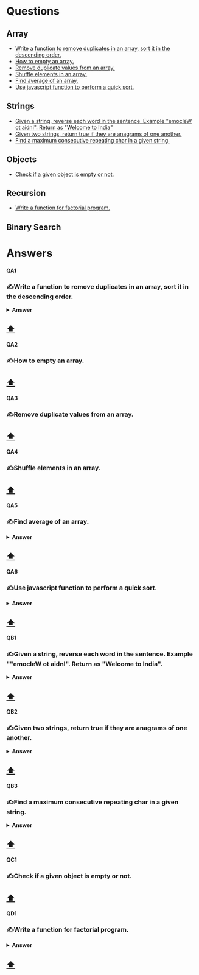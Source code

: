 # Questions
## Array
- [Write a function to remove duplicates in an array, sort it in the descending order.](#QA1)
- [How to empty an array.](#QA2)
- [Remove duplicate values from an array.](#QA3)
- [Shuffle elements in an array.](#QA4)
- [Find average of an array.](#QA5)
- [Use javascript function to perform a quick sort.](#QA6)

## Strings
- [Given a string, reverse each word in the sentence. Example "emocleW ot aidnI". Return as "Welcome to India"](#QB1)
- [Given two strings, return true if they are anagrams of one another.](#QB2)
- [Find a maximum consecutive repeating char in a given string.](#QB3)

## Objects
- [Check if a given object is empty or not.](#QC1)

## Recursion
- [Write a function for factorial program.](#QD1)

## Binary Search

# Answers
#### QA1 
### ✍Write a function to remove duplicates in an array, sort it in the descending order.
<details><summary><b>Answer</b></summary>

```js
const arr = [5, 2, 7, 5, 8, 4, 7, 2];
let output = [];
for (i = 0; i < arr.length; i++) {
   if(output.indexOf(arr[i]) == -1) {
       output.push(arr[i]);
   }
}
console.log(output.sort((a, b) => { return b-a }));
```
</details>

**[⬆](#Questions)**
---
#### QA2
### ✍How to empty an array.

**[⬆](#Questions)**
---
#### QA3
### ✍Remove duplicate values from an array.

**[⬆](#Questions)**
---
#### QA4
### ✍Shuffle elements in an array.

**[⬆](#Questions)**
---
#### QA5
### ✍Find average of an array.
<details><summary><b>Answer</b></summary>

```js
const numbers = [1, 2, 3, 4, 5];

const getAverage = (array) => (array.reduce((total, current) => {
	return total + current;
}, 0)) / array.length;

console.log(getAverage(numbers)); // 3
```
</details>

**[⬆](#Questions)**
---
#### QA6
### ✍Use javascript function to perform a quick sort.
<details><summary><b>Answer</b></summary>

```js
function quickSort(arr) {
    if (arr.length <= 1) return arr;

    const newArr = arr.slice();
    let pivot = newArr[0];
    const left = [];
    const right = [];

    // start from index 1 as we're taking the first element as pivot
    for (let i = 1; i < newArr.length; i++) {
        newArr[i] < pivot ? left.push(newArr[i]) : right.push(newArr[i]);
    }

    return [...quickSort(left), pivot, ...quickSort(right)];
}

const numbers = [5, 3, 7, 6, 2, 9];
console.log(quickSort(numbers)); // [2, 3, 5, 6, 7, 9]
```
</details>

**[⬆](#Questions)**
---
#### QB1
### ✍Given a string, reverse each word in the sentence. Example ""emocleW ot aidnI". Return as "Welcome to India".
<details><summary><b>Answer</b></summary>

```js
let str = "emocleW ot aidnI";

let arr = str.split(' ');

let result = arr.map((item) => {
	return item.split('').reverse().join('');
});

console.log(result.join(' ')); // "Welcome to India"
```
</details>

**[⬆](#Questions)**
---
#### QB2
### ✍Given two strings, return true if they are anagrams of one another. 
<details><summary><b>Answer</b></summary>

```js
let strA = "monk";
let strB = "kmon";

function checkString(str) {
	return str.replace(/[^\w]/g).toLowerCase().split('').sort().join();
}

function isAnagram(strA, strB) {
	return checkString(strA) === checkString(strB);
}

console.log(isAnagram(strA, strB)); // true
```
</details>

**[⬆](#Questions)**
---
#### QB3
### ✍Find a maximum consecutive repeating char in a given string.
<details><summary><b>Answer</b></summary>

```js
/* Find occurance of each letter */
let str = "emocleW ot aidnI";

let replacedStr = str.replaceAll(' ', '');

// Method 1 - Using for loop
/* const resultObj = {};
let char, count;

for(let i = 0; i < replacedStr.length; i++) {
  char = replacedStr.charAt(i);

  resultObj[char] = count ? count + 1 : 1; 
} */

// Method 2 - Using reduce()
let result = [...replacedStr].reduce((total, curr) => {
	total[curr] = total[curr] ? total[curr] + 1 : 1;
    return total;
}, {});

console.log(result);
// {
//   a: 1,
//   c: 1,
//   d: 1,
//   e: 2,
//   i: 1,
//   I: 1,
//   l: 1,
//   m: 1,
//   n: 1,
//   o: 2,
//   t: 1,
//   W: 1
// }
```
</details>

**[⬆](#Questions)**
---
#### QC1
### ✍Check if a given object is empty or not.

**[⬆](#Questions)**
---
#### QD1
### ✍Write a function for factorial program.
<details><summary><b>Answer</b></summary>

```js
let factorial = function(n) {
    if(n <= 0) {
        return 1;
    } else {
        return n * factorial(n-1);
    }
}
var result = factorial(6);
console.log(result);
```
</details>

**[⬆](#Questions)**
---
